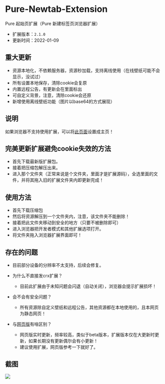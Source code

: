 # Pure-Newtab-Extension
Pure 起始页扩展（Pure 新建标签页浏览器扩展）
- 扩展版本：`2.1.0`
- 更新时间：2022-01-09

## 重大更新
- 资源本地化，不依赖服务器，资源秒加载，支持离线使用（在线壁纸可能不会显示，没试过）
- 所有设置本地保存，清除cookie会复原
- 内置远程公告，有更新会在里面标出
- 可自定义背景，注意，清除cookie会还原
- 新增使用离线壁纸功能（图片以base64的方式展现）

## 说明
如果浏览器不支持使用扩展，可以将[此页面](https://xiaoji235.github.io)设置成主页！

## 完美更新扩展避免cookie失效的方法
- 首先下载最新版扩展包。
- 接着把压缩包解压出来。
- 进入那个文件夹（正常来说是个文件夹，里面才是扩展源码），全选里面的文件，并将其拖入旧的扩展文件夹内即更新完成！

## 使用方法
- 首先下载压缩包
- 然后将资源解压到一个文件夹内，注意，该文件夹不能删除！
- 接着把此文件夹移动到安全的地方（只要不被删除即可）
- 进入浏览器把开发者模式和其他扩展选项打开。
- 将文件夹拖入浏览器扩展界面即可！

## 存在的问题

- 目前部分设备的分辨率不太支持，后续会修复。

- 为什么不直接发crx扩展？
  - 目前此扩展由于未知问题会闪退（自动关闭），浏览器会提示扩展损坏！
- 会不会有安全问题？
  - 所有资源除自定义壁纸和远程公告，其他资源都在本地使用的，且本网页为静态网页！
- 与[网页版](https://xiaoji235.github.io)有啥区别？
  - 网页版实时更新，频率较高，类似于beta版本，扩展版本仅在大更新时更新，如果长期没有更新偶尔会有小更新！
  - 建议使用扩展，网页版参考一下就好了。

## 截图
![ ](https://cdn.jsdelivr.net/gh/xiaoji235/Pure-Newtab/preview/img.png)
